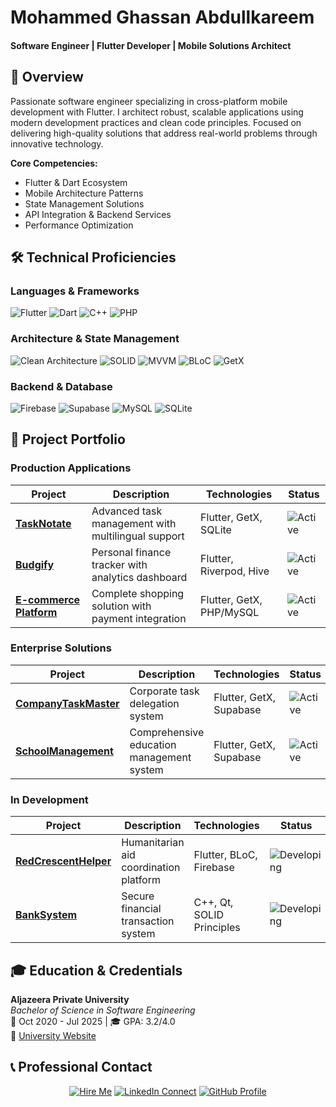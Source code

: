 # Mohammed Ghassan Abdullkareem
#### Software Engineer | Flutter Developer | Mobile Solutions Architect

## 🚀 Overview

Passionate software engineer specializing in cross-platform mobile development with Flutter. I architect robust, scalable applications using modern development practices and clean code principles. Focused on delivering high-quality solutions that address real-world problems through innovative technology.

**Core Competencies:**
- Flutter & Dart Ecosystem
- Mobile Architecture Patterns
- State Management Solutions
- API Integration & Backend Services
- Performance Optimization

## 🛠 Technical Proficiencies

### Languages & Frameworks
<p>
  <img src="https://img.shields.io/badge/Flutter-02569B?style=for-the-badge&logo=flutter&logoColor=white" alt="Flutter">
  <img src="https://img.shields.io/badge/Dart-0175C2?style=for-the-badge&logo=dart&logoColor=white" alt="Dart">
  <img src="https://img.shields.io/badge/C++-00599C?style=for-the-badge&logo=cplusplus&logoColor=white" alt="C++">
  <img src="https://img.shields.io/badge/PHP-777BB4?style=for-the-badge&logo=php&logoColor=white" alt="PHP">
</p>

### Architecture & State Management
<p>
  <img src="https://img.shields.io/badge/Clean_Architecture-6DB33F?style=for-the-badge&logoColor=white" alt="Clean Architecture">
  <img src="https://img.shields.io/badge/SOLID-FF6D00?style=for-the-badge&logoColor=white" alt="SOLID">
  <img src="https://img.shields.io/badge/MVVM-5C2D91?style=for-the-badge&logoColor=white" alt="MVVM">
  <img src="https://img.shields.io/badge/BLoC-02569B?style=for-the-badge&logo=flutter&logoColor=white" alt="BLoC">
  <img src="https://img.shields.io/badge/GetX-6DB33F?style=for-the-badge&logo=flutter&logoColor=white" alt="GetX">
</p>

### Backend & Database
<p>
  <img src="https://img.shields.io/badge/Firebase-FFCA28?style=for-the-badge&logo=firebase&logoColor=black" alt="Firebase">
  <img src="https://img.shields.io/badge/Supabase-3FCF8E?style=for-the-badge&logo=supabase&logoColor=white" alt="Supabase">
  <img src="https://img.shields.io/badge/MySQL-4479A1?style=for-the-badge&logo=mysql&logoColor=white" alt="MySQL">
  <img src="https://img.shields.io/badge/SQLite-003B57?style=for-the-badge&logo=sqlite&logoColor=white" alt="SQLite">
</p>

## 💼 Project Portfolio

### Production Applications

| Project | Description | Technologies | Status |
|---------|-------------|--------------|--------|
| **[TaskNotate](https://github.com/MegoABKM/TaskNotate)** | Advanced task management with multilingual support | Flutter, GetX, SQLite | ![Active](https://img.shields.io/badge/Active-3DDC84?style=flat) |
| **[Budgify](https://github.com/MegoABKM/Budgify)** | Personal finance tracker with analytics dashboard | Flutter, Riverpod, Hive | ![Active](https://img.shields.io/badge/Active-3DDC84?style=flat) |
| **[E-commerce Platform](https://github.com/MegoABKM/E-commerce)** | Complete shopping solution with payment integration | Flutter, GetX, PHP/MySQL | ![Active](https://img.shields.io/badge/Active-3DDC84?style=flat) |

### Enterprise Solutions

| Project | Description | Technologies | Status |
|---------|-------------|--------------|--------|
| **[CompanyTaskMaster](https://github.com/MegoABKM/CompanyTaskMaster)** | Corporate task delegation system | Flutter, GetX, Supabase | ![Active](https://img.shields.io/badge/Active-3DDC84?style=flat) |
| **[SchoolManagement](https://github.com/MegoABKM/SchoolManagement)** | Comprehensive education management system | Flutter, GetX, Supabase | ![Active](https://img.shields.io/badge/Active-3DDC84?style=flat) |

### In Development

| Project | Description | Technologies | Status |
|---------|-------------|--------------|--------|
| **[RedCrescentHelper](https://github.com/MegoABKM/RedCrescentHelper)** | Humanitarian aid coordination platform | Flutter, BLoC, Firebase | ![Developing](https://img.shields.io/badge/Developing-FFCA28?style=flat) |
| **[BankSystem](https://github.com/MegoABKM/BankSystem)** | Secure financial transaction system | C++, Qt, SOLID Principles | ![Developing](https://img.shields.io/badge/Developing-FFCA28?style=flat) |

## 🎓 Education & Credentials

**Aljazeera Private University**  
*Bachelor of Science in Software Engineering*  
📅 Oct 2020 - Jul 2025 | 🎓 GPA: 3.2/4.0  
🔗 [University Website](https://jude.edu.sy/)

## 📞 Professional Contact

<div align="center">

[![Hire Me](https://img.shields.io/badge/📞_Hire_Me-4285F4?style=for-the-badge&logoColor=white)](mailto:sonsabdulkareem@gmail.com)
[![LinkedIn Connect](https://img.shields.io/badge/🤝_Connect-0077B5?style=for-the-badge&logo=linkedin&logoColor=white)](https://linkedin.com/in/mohammed-abdullkareem-02a965330)
[![GitHub Profile](https://img.shields.io/badge/💻_GitHub-181717?style=for-the-badge&logo=github&logoColor=white)](https://github.com/MegoABKM)

</div>
